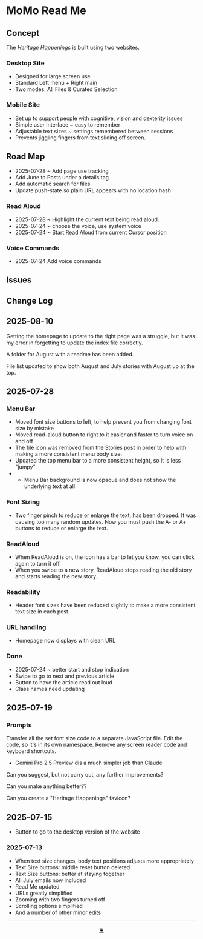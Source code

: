 # MoMo Read Me

## Concept

The _Heritage Happenings_ is built using two websites.

### Desktop Site

* Designed for large screen use
* Standard Left menu + Right main
* Two modes: All Files & Curated Selection

### Mobile Site

* Set up to support people with cognitive, vision and dexterity issues
* Simple user interface ~ easy to remember
* Adjustable text sizes ~ settings remembered between sessions
* Prevents jiggling fingers from text sliding off screen.

## Road Map

* 2025-07-28 ~ Add page use tracking
* Add June to Posts under a details tag
* Add automatic search for files
* Update push-state so plain URL appears with no location hash

### Read Aloud

* 2025-07-28 ~ Highlight the current text being read aloud.
* 2025-07-24 ~ choose the voice, use system voice
* 2025-07-24 ~ Start Read Aloud from current Cursor position

### Voice Commands

* 2025-07-24 Add voice commands

## Issues

## Change Log

## 2025-08-10

Getting the homepage to update to the right page was a struggle, but it was my error in forgetting to update the index file correctly.

A folder for August with a readme has been added.

File list updated to show both August and July stories with August up at the top.

## 2025-07-28

### Menu Bar

* Moved font size buttons to left, to help prevent you from changing font size by mistake
* Moved read-aloud button to right to it easier and faster to turn voice on and off
* The file icon was removed from the Stories post in order to help with making a more consistent menu body size.
* Updated the top menu bar to a more consistent height, so it is less "jumpy"
* * Menu Bar background is now opaque and does not show the underlying text at all

### Font Sizing

* Two finger pinch to reduce or enlarge the text, has been dropped. It was causing too many random updates. Now you must push the A- or A+ buttons to reduce or enlarge the text.

### ReadAloud

* When ReadAloud is on, the icon has a bar to let you know, you can click again to turn it off.
* When you swipe to a new story, ReadAloud stops reading the old story and starts reading the new story.

### Readability

* Header font sizes have been reduced slightly to make a more consistent text size in each post.

### URL handling

* Homepage now displays with clean URL

### Done

* 2025-07-24 ~ better start and stop indication
* Swipe to go to next and previous article
* Button to have the article read out loud
* Class names need updating

## 2025-07-19

### Prompts

Transfer all the set font size code to a separate JavaScript file. Edit the code, so it's in its own namespace. Remove any screen reader code and keyboard shortcuts.

* Gemini Pro 2.5 Preview dis a much simpler job than Claude

Can you suggest, but not carry out, any further improvements?

Can you make anything better??

Can you create a "Heritage Happenings" favicon?

## 2025-07-15

* Button to go to the desktop version of the website

### 2025-07-13

* When text size changes, body text positions adjusts more appropriately
* Text Size buttons: middle reset button deleted
* Text Size buttons: better at staying together
* All July emails now included
* Read Me updated
* URLs greatly simplified
* Zooming with two fingers turned off
* Scrolling options simplified
* And a number of other minor edits

***

<center title="Hello! Click me to go up to the top"><a class="a-dingbat" href="javascript:window.scrollTo(0,0);"> ❦ </a></center>
